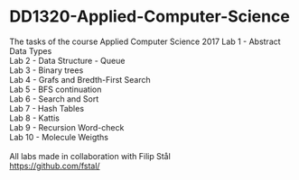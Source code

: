 # DD1320-Applied-Computer-Science
The tasks of the course Applied Computer Science 2017
Lab 1 - Abstract Data Types </br>
Lab 2 - Data Structure - Queue </br>
Lab 3 - Binary trees </br>
Lab 4 - Grafs and Bredth-First Search </br>
Lab 5 - BFS continuation </br>
Lab 6 - Search and Sort </br>
Lab 7 - Hash Tables </br>
Lab 8 - Kattis </br>
Lab 9 - Recursion Word-check </br>
Lab 10 - Molecule Weigths</br>
</br>
All labs made in collaboration with Filip Stål
</br>
https://github.com/fstal/
